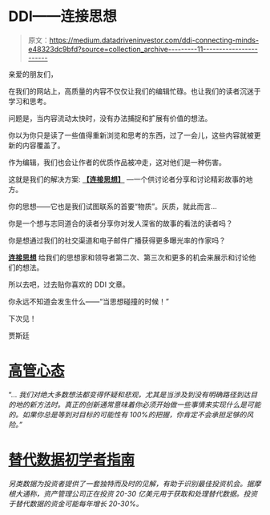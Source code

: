 # DDI——连接思想

> 原文：<https://medium.datadriveninvestor.com/ddi-connecting-minds-e48323dc9bfd?source=collection_archive---------11----------------------->

亲爱的朋友们，

在我们的网站上，高质量的内容不仅仅让我们的编辑忙碌。也让我们的读者沉迷于学习和思考。

问题是，当内容流动太快时，没有办法捕捉和扩展有价值的想法。

你以为你只是读了一些值得重新浏览和思考的东西，过了一会儿，这些内容就被更新的内容覆盖了。

作为编辑，我们也会让作者的优质作品被冲走，这对他们是一种伤害。

这就是我们的解决方案: [**【连接思想】**](https://www.datadriveninvestor.com/ddiconnect/connectminds/) —一个供讨论者分享和讨论精彩故事的地方。

你的思想——它也是我们试图联系的首要“物质”。灰质，就此而言…

你是一个想与志同道合的读者分享你对发人深省的故事的看法的读者吗？

你是想通过我们的社交渠道和电子邮件广播获得更多曝光率的作家吗？

[**连接思想**](https://www.datadriveninvestor.com/ddiconnect/connectminds/) 给我们的思想家和领导者第二次、第三次和更多的机会来展示和讨论他们的想法。

所以去吧，过去贴你喜欢的 DDI 文章。

你永远不知道会发生什么——“当思想碰撞的时候！”

下次见！

贾斯廷

# [高管心态](https://medium.com/datadriveninvestor/the-executive-mindset-b46bba83b787)

“… *我们对绝大多数想法都变得怀疑和悲观，尤其是当涉及到没有明确路径到达目的地的新方法时。真正的创新通常意味着你必须开始做一些事情来实现什么是可能的。如果你总是等到对目标的可能性有 100%的把握，你肯定不会承担足够的风险。”*

# [替代数据初学者指南](https://medium.com/datadriveninvestor/alternative-data-a-beginners-guide-data-driven-investor-d713e56a9ff8)

*另类数据为投资者提供了一套独特而及时的见解，有助于识别最佳投资机会。据摩根大通称，资产管理公司正在投资 20-30 亿美元用于获取和处理替代数据。投资于替代数据的资金可能每年增长 20-30%。*